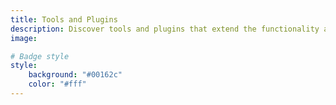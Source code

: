```yaml
---
title: Tools and Plugins
description: Discover tools and plugins that extend the functionality and efficiency of static sites.
image: 

# Badge style
style:
    background: "#00162c"
    color: "#fff"
---
```

